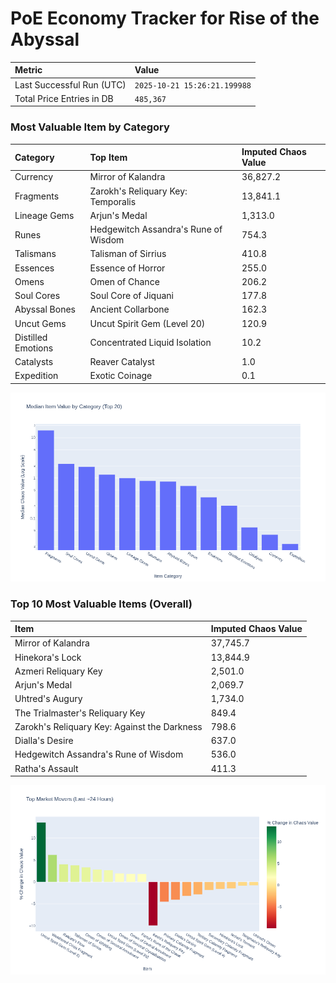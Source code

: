 # PoE Economy Tracker for Rise of the Abyssal

<!-- START_MAINTENANCE -->
| Metric | Value |
|:---|:---|
| Last Successful Run (UTC) | `2025-10-21 15:26:21.199988` |
| Total Price Entries in DB | `485,367` |

<!-- END_MAINTENANCE -->

<!-- START_DATAFRAME_DEBUG -->
<!-- END_DATAFRAME_DEBUG -->

<!-- START_CATEGORY_ANALYSIS -->
### Most Valuable Item by Category
| Category | Top Item | Imputed Chaos Value |
| :--- | :--- | :--- |
| Currency | Mirror of Kalandra | 36,827.2 |
| Fragments | Zarokh's Reliquary Key: Temporalis | 13,841.1 |
| Lineage Gems | Arjun's Medal | 1,313.0 |
| Runes | Hedgewitch Assandra's Rune of Wisdom | 754.3 |
| Talismans | Talisman of Sirrius | 410.8 |
| Essences | Essence of Horror | 255.0 |
| Omens | Omen of Chance | 206.2 |
| Soul Cores | Soul Core of Jiquani | 177.8 |
| Abyssal Bones | Ancient Collarbone | 162.3 |
| Uncut Gems | Uncut Spirit Gem (Level 20) | 120.9 |
| Distilled Emotions | Concentrated Liquid Isolation | 10.2 |
| Catalysts | Reaver Catalyst | 1.0 |
| Expedition | Exotic Coinage | 0.1 |


![Category Analysis Chart](charts/category_analysis.png)
<!-- END_ANALYSIS -->

<!-- START_ANALYSIS -->
### Top 10 Most Valuable Items (Overall)
| Item | Imputed Chaos Value |
| :--- | :--- |
| Mirror of Kalandra | 37,745.7 |
| Hinekora's Lock | 13,844.9 |
| Azmeri Reliquary Key | 2,501.0 |
| Arjun's Medal | 2,069.7 |
| Uhtred's Augury | 1,734.0 |
| The Trialmaster's Reliquary Key | 849.4 |
| Zarokh's Reliquary Key: Against the Darkness | 798.6 |
| Dialla's Desire | 637.0 |
| Hedgewitch Assandra's Rune of Wisdom | 536.0 |
| Ratha's Assault | 411.3 |


![Market Movers Chart](charts/market_movers.png)
<!-- END_ANALYSIS -->
